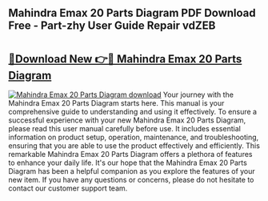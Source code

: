 ## Mahindra Emax 20 Parts Diagram PDF Download Free - Part-zhy User Guide Repair vdZEB

# <h2><a href="http://dfkajk.blite.top/?on=Mahindra+Emax+20+Parts+Diagram">🔗Download New 👉🔴 Mahindra Emax 20 Parts Diagram</a></h2>

[![Mahindra Emax 20 Parts Diagram download](https://i.imgur.com/lujVjoI.png)](http://dfkajk.blite.top/?on=Mahindra+Emax+20+Parts+Diagram)
Your journey with the Mahindra Emax 20 Parts Diagram starts here. This manual is your comprehensive guide to understanding and using it effectively. To ensure a successful experience with your new Mahindra Emax 20 Parts Diagram, please read this user manual carefully before use. It includes essential information on product setup, operation, maintenance, and troubleshooting, ensuring that you are able to use the product effectively and efficiently. This remarkable Mahindra Emax 20 Parts Diagram offers a plethora of features to enhance your daily life. It's our hope that the Mahindra Emax 20 Parts Diagram has been a helpful companion as you explore the features of your new item. If you have any questions or concerns, please do not hesitate to contact our customer support team.
